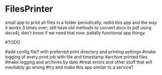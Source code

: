 # FilesPrinter
 small app to print all files in a folder periodically;
 redid this app and the way it works 3 times over;
 still have old methods to convert docx to pdf
 using docx4j; don't know if we need that now.
 patially functional app thingy.
 
 #TODO
 
 #add config file? with preferred print directory and printing settings
 #make logging of every print job with file and timestamp
 #archive printed files
 #make logging and archives by date
 #treat errors and other stuff that will inevitably go wrong
 #try and make this app similar to a service?